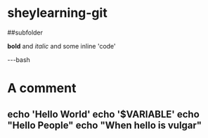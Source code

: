 # sheylearning-git

##subfolder

**bold** and *italic* and some inline 'code'

---bash

# A comment

echo 'Hello World'
echo '$VARIABLE'
echo "Hello People"
echo "When hello is vulgar"
---
